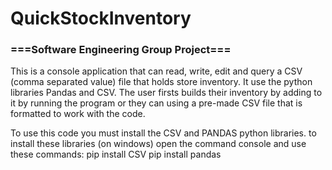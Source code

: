 # QuickStockInventory


### ===Software Engineering Group Project=== 

This is a console application that can read, write, edit and query a CSV (comma separated value) file that holds store inventory. 
It use the python libraries Pandas and CSV. The user firsts builds their inventory by adding to it by running the program or they can using a pre-made CSV file that is formatted to work with the code.

To use this code you must install the CSV and PANDAS python libraries.
to install these libraries (on windows) open the command console and use these commands:
pip install CSV
pip install pandas

